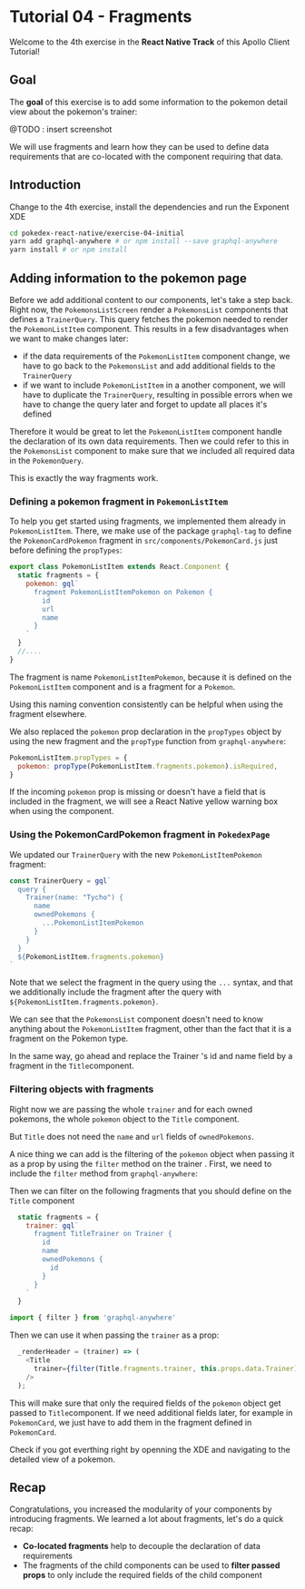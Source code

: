 # Tutorial 04 - Fragments

Welcome to the 4th exercise in the **React Native Track** of this Apollo Client Tutorial!

## Goal

The **goal** of this exercise is to add some information to the pokemon detail view about the pokemon's trainer:

@TODO : insert screenshot

We will use fragments and learn how they can be used to define data requirements that are co-located with the component requiring that data.

## Introduction

Change to the 4th exercise, install the dependencies and run the Exponent XDE

```sh
cd pokedex-react-native/exercise-04-initial
yarn add graphql-anywhere # or npm install --save graphql-anywhere
yarn install # or npm install
```

## Adding information to the pokemon page

Before we add additional content to our components, let's take a step back. 
Right now, the `PokemonsListScreen` render a `PokemonsList` components that defines a `TrainerQuery`.
This query fetches the pokemon needed to render the `PokemonListItem` component. 
This results in a few disadvantages when we want to make changes later:

* if the data requirements of the `PokemonListItem` component change, we have to go back to the `PokemonsList` and 
add additional fields to the `TrainerQuery`
* if we want to include `PokemonListItem` in a another component, we will have to duplicate the `TrainerQuery`, 
resulting in possible errors when we have to change the query later and forget to update all places it's defined

Therefore it would be great to let the `PokemonListItem` component handle the declaration of its own data requirements. 
Then we could refer to this in the `PokemonsList` component to make sure that we included all required data in the 
`PokemonQuery`. 

This is exactly the way fragments work.

### Defining a pokemon fragment in `PokemonListItem`

To help you get started using fragments, we implemented them already in `PokemonListItem`. 
There, we make use of the package `graphql-tag` to define the `PokemonCardPokemon` 
fragment in `src/components/PokemonCard.js` just before defining the `propTypes`:

```js
export class PokemonListItem extends React.Component {
  static fragments = {
    pokemon: gql`
      fragment PokemonListItemPokemon on Pokemon {
        id
        url
        name
      }
    `
  }
  //....
}
```

The fragment is name `PokemonListItemPokemon`, because it is defined on the `PokemonListItem` component and is a 
fragment for a `Pokemon`. 

Using this naming convention consistently can be helpful when using the fragment elsewhere.

We also replaced the `pokemon` prop declaration in the `propTypes` object by using the new fragment and 
the `propType` function from `graphql-anywhere`:

```js
PokemonListItem.propTypes = {
  pokemon: propType(PokemonListItem.fragments.pokemon).isRequired,
}
```

If the incoming `pokemon` prop is missing or doesn't have a field that is included in the fragment, 
we will see a React Native yellow warning box when using the component.

### Using the PokemonCardPokemon fragment in `PokedexPage`

We updated our `TrainerQuery` with the new `PokemonListItemPokemon` fragment:

```js
const TrainerQuery = gql`
  query {
    Trainer(name: "Tycho") {
      name
      ownedPokemons {
        ...PokemonListItemPokemon
      }
    }
  }
  ${PokemonListItem.fragments.pokemon}
`
```

Note that we select the fragment in the query using the `...` syntax, and that we additionally include the fragment 
after the query with `${PokemonListItem.fragments.pokemon}`.

We can see that the `PokemonsList` component doesn't need to know anything about the `PokemonListItem` fragment, 
other than the fact that it is a fragment on the Pokemon type.

In the same way, go ahead and replace the Trainer 's id and name field by a fragment in the `Title`component.

### Filtering objects with fragments

Right now we are passing the whole `trainer` and for each owned pokemons, the whole `pokemon` object to the `Title` component.

But `Title` does not need the `name` and `url` fields of `ownedPokemons`.

A nice thing we can add is the filtering of the `pokemon` object when passing it as a prop by using the `filter` 
method on the trainer . First, we need to include the `filter` method from `graphql-anywhere`:

Then we can filter on the following fragments that you should define on the `Title` component

```js
  static fragments = {
    trainer: gql`
      fragment TitleTrainer on Trainer {
        id
        name
        ownedPokemons {
          id
        }
      }
    `
  }
```

```js
import { filter } from 'graphql-anywhere'
```

Then we can use it when passing the `trainer` as a prop:

```js
  _renderHeader = (trainer) => (
    <Title 
      trainer={filter(Title.fragments.trainer, this.props.data.Trainer)} 
    />
  );
```

This will make sure that only the required fields of the `pokemon` object get passed to `Title`component. 
If we need additional fields later, for example in `PokemonCard`, we just have to add them in the fragment defined 
in `PokemonCard`.

Check if you got everthing right by openning the XDE and navigating to the detailed view of a pokemon. 

## Recap

Congratulations, you increased the modularity of your components by introducing fragments. 
We learned a lot about fragments, let's do a quick recap:

* **Co-located fragments** help to decouple the declaration of data requirements
* The fragments of the child components can be used to **filter passed props** to only include the required 
fields of the child component
